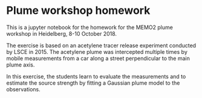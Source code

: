 # Plume workshop homework

This is a jupyter notebook for the homework for the MEMO2 plume workshop in Heidelberg, 8-10 October 2018.

The exercise is based on an acetylene tracer release experiment conducted by LSCE in 2015. The acetylene plume was intercepted multiple times by mobile measurements from a car along a street perpendicular to the main plume axis.

In this exercise, the students learn to evaluate the measurements and to estimate the source strength by fitting a Gaussian plume model to the observations.
